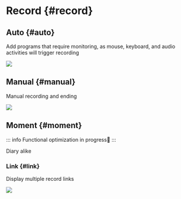 # Record {#record}

## Auto {#auto}

Add programs that require monitoring, as mouse, keyboard, and audio activities will trigger recording

![](/assets/en/auto.gif)

## Manual {#manual}

Manual recording and ending

![](/assets/en/manual.gif)

## Moment {#moment}

::: info
Functional optimization in progress🚧
:::

Diary alike

### Link {#link}

Display multiple record links

![](/assets/en/link.gif)
